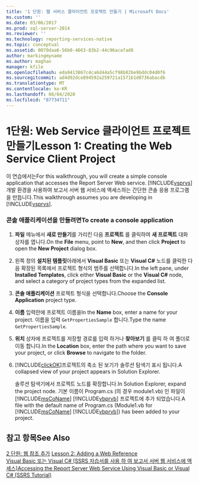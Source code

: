 ```yaml
---
title: '1 단원: 웹 서비스 클라이언트 프로젝트 만들기 | Microsoft Docs'
ms.custom: ''
ms.date: 03/06/2017
ms.prod: sql-server-2014
ms.reviewer: ''
ms.technology: reporting-services-native
ms.topic: conceptual
ms.assetid: 0070daa6-56b0-4663-83b2-44c96acafad8
author: markingmyname
ms.author: maghan
manager: kfile
ms.openlocfilehash: eda9413867c4ca6d44a5cf98b82be9bddc04d0f6
ms.sourcegitcommit: ad4d92dce894592a259721a1571b1d8736abacdb
ms.translationtype: MT
ms.contentlocale: ko-KR
ms.lasthandoff: 08/04/2020
ms.locfileid: "87734711"
---
```

# <a name="lesson-1-creating-the-web-service-client-project"></a><span data-ttu-id="ae271-102">1단원: Web Service 클라이언트 프로젝트 만들기</span><span class="sxs-lookup"><span data-stu-id="ae271-102">Lesson 1: Creating the Web Service Client Project</span></span>
  <span data-ttu-id="ae271-103">이 연습에서는</span><span class="sxs-lookup"><span data-stu-id="ae271-103">For this walkthrough, you will create a simple console application that accesses the Report Server Web service.</span></span> <span data-ttu-id="ae271-104">[!INCLUDE[vsprvs](../includes/vsprvs-md.md)] 개발 환경을 사용하여 보고서 서버 웹 서비스에 액세스하는 간단한 콘솔 응용 프로그램을 만듭니다.</span><span class="sxs-lookup"><span data-stu-id="ae271-104">This walkthrough assumes you are developing in [!INCLUDE[vsprvs](../includes/vsprvs-md.md)].</span></span>  
  
### <a name="to-create-a-console-application"></a><span data-ttu-id="ae271-105">콘솔 애플리케이션을 만들려면</span><span class="sxs-lookup"><span data-stu-id="ae271-105">To create a console application</span></span>  
  
1.  <span data-ttu-id="ae271-106">**파일** 메뉴에서 **새로 만들기**를 가리킨 다음 **프로젝트** 를 클릭하여 **새 프로젝트** 대화 상자를 엽니다.</span><span class="sxs-lookup"><span data-stu-id="ae271-106">On the **File** menu, point to **New**, and then click **Project** to open the **New Project** dialog box.</span></span>  
  
2.  <span data-ttu-id="ae271-107">왼쪽 창의 **설치된 템플릿**아래에서 **Visual Basic** 또는 **Visual C#** 노드를 클릭한 다음 확장된 목록에서 프로젝트 형식의 범주를 선택합니다.</span><span class="sxs-lookup"><span data-stu-id="ae271-107">In the left pane, under **Installed Templates**, click either **Visual Basic** or the **Visual C#** node, and select a category of project types from the expanded list.</span></span>  
  
3.  <span data-ttu-id="ae271-108">**콘솔 애플리케이션** 프로젝트 형식을 선택합니다.</span><span class="sxs-lookup"><span data-stu-id="ae271-108">Choose the **Console Application** project type.</span></span>  
  
4.  <span data-ttu-id="ae271-109">**이름** 입력란에 프로젝트 이름을</span><span class="sxs-lookup"><span data-stu-id="ae271-109">In the **Name** box, enter a name for your project.</span></span> <span data-ttu-id="ae271-110">이름을 입력 `GetPropertiesSample` 합니다.</span><span class="sxs-lookup"><span data-stu-id="ae271-110">Type the name `GetPropertiesSample`.</span></span>  
  
5.  <span data-ttu-id="ae271-111">**위치** 상자에 프로젝트를 저장할 경로를 입력 하거나 **찾아보기** 를 클릭 하 여 폴더로 이동 합니다.</span><span class="sxs-lookup"><span data-stu-id="ae271-111">In the **Location** box, enter the path where you want to save your project, or click **Browse** to navigate to the folder.</span></span>  
  
6.  [!INCLUDE[clickOK](../includes/clickok-md.md)]<span data-ttu-id="ae271-112">프로젝트의 축소 된 보기가 솔루션 탐색기 표시 됩니다.</span><span class="sxs-lookup"><span data-stu-id="ae271-112">A collapsed view of your project appears in Solution Explorer.</span></span>  
  
     <span data-ttu-id="ae271-113">솔루션 탐색기에서 프로젝트 노드를 확장합니다.</span><span class="sxs-lookup"><span data-stu-id="ae271-113">In Solution Explorer, expand the project node.</span></span> <span data-ttu-id="ae271-114">기본 이름이 Program.cs (의 경우 module1.vb) 인 파일이 [!INCLUDE[msCoName](../includes/msconame-md.md)] [!INCLUDE[vbprvb](../includes/vbprvb-md.md)] 프로젝트에 추가 되었습니다.</span><span class="sxs-lookup"><span data-stu-id="ae271-114">A file with the default name of Program.cs (Module1.vb for [!INCLUDE[msCoName](../includes/msconame-md.md)] [!INCLUDE[vbprvb](../includes/vbprvb-md.md)]) has been added to your project.</span></span>  
  
## <a name="see-also"></a><span data-ttu-id="ae271-115">참고 항목</span><span class="sxs-lookup"><span data-stu-id="ae271-115">See Also</span></span>  
 <span data-ttu-id="ae271-116">[2 단원: 웹 참조 추가](../../2014/tutorials/lesson-2-adding-a-web-reference.md) </span><span class="sxs-lookup"><span data-stu-id="ae271-116">[Lesson 2: Adding a Web Reference](../../2014/tutorials/lesson-2-adding-a-web-reference.md) </span></span>  
 [<span data-ttu-id="ae271-117">Visual Basic 또는 Visual C&#35; &#40;SSRS 자습서를 사용 하 여 보고서 서버 웹 서비스에 액세스&#41;</span><span class="sxs-lookup"><span data-stu-id="ae271-117">Accessing the Report Server Web Service Using Visual Basic or Visual C&#35; &#40;SSRS Tutorial&#41;</span></span>](../../2014/tutorials/access-report-server-web-service-vb-vcsharp-ssrs-tutorial.md)  
  
  
